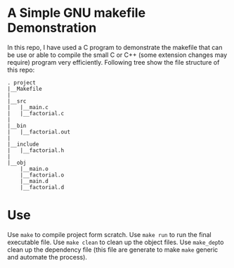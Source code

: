 A Simple GNU makefile Demonstration
===================================
In this repo, I have used a C program to demonstrate the makefile that can be use or able to compile the small C or C++ (some extension changes may require) program very efficiently.
Following tree show the file structure of this repo:
```
. project
|__Makefile
|
|__src
|   |__main.c
|   |__factorial.c
|
|__bin
|   |__factorial.out
|
|__include
|   |__factorial.h
|
|__obj
    |__main.o
    |__factorial.o
    |__main.d
    |__factorial.d
```

Use
===
Use ```make``` to compile project form scratch.
Use ```make run``` to run the final executable file.
Use ```make clean``` to clean up the object files.
Use ```make_dep```to clean up the dependency file (this file are generate to make ```make``` generic and automate the process).
